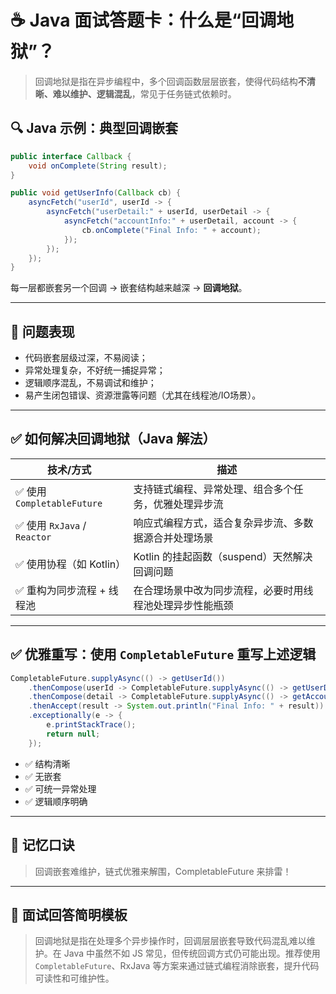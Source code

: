 # ☕ Java 面试答题卡：什么是“回调地狱”？

> 回调地狱是指在异步编程中，多个回调函数层层嵌套，使得代码结构**不清晰、难以维护、逻辑混乱**，常见于任务链式依赖时。


## 🔍 Java 示例：典型回调嵌套

```java
public interface Callback {
    void onComplete(String result);
}

public void getUserInfo(Callback cb) {
    asyncFetch("userId", userId -> {
        asyncFetch("userDetail:" + userId, userDetail -> {
            asyncFetch("accountInfo:" + userDetail, account -> {
                cb.onComplete("Final Info: " + account);
            });
        });
    });
}
```

每一层都嵌套另一个回调 → 嵌套结构越来越深 → **回调地狱**。

------

## 🧨 问题表现

- 代码嵌套层级过深，不易阅读；
- 异常处理复杂，不好统一捕捉异常；
- 逻辑顺序混乱，不易调试和维护；
- 易产生闭包错误、资源泄露等问题（尤其在线程池/IO场景）。

------

## ✅ 如何解决回调地狱（Java 解法）

| 技术/方式                   | 描述                                                     |
| --------------------------- | -------------------------------------------------------- |
| ✅ 使用 `CompletableFuture`  | 支持链式编程、异常处理、组合多个任务，优雅处理异步流     |
| ✅ 使用 `RxJava` / `Reactor` | 响应式编程方式，适合复杂异步流、多数据源合并处理场景     |
| ✅ 使用协程（如 Kotlin）     | Kotlin 的挂起函数（suspend）天然解决回调问题             |
| ✅ 重构为同步流程 + 线程池   | 在合理场景中改为同步流程，必要时用线程池处理异步性能瓶颈 |

------

## ✅ 优雅重写：使用 `CompletableFuture` 重写上述逻辑

```java
CompletableFuture.supplyAsync(() -> getUserId())
    .thenCompose(userId -> CompletableFuture.supplyAsync(() -> getUserDetail(userId)))
    .thenCompose(detail -> CompletableFuture.supplyAsync(() -> getAccount(detail)))
    .thenAccept(result -> System.out.println("Final Info: " + result))
    .exceptionally(e -> {
        e.printStackTrace();
        return null;
    });
```

- ✅ 结构清晰
- ✅ 无嵌套
- ✅ 可统一异常处理
- ✅ 逻辑顺序明确

------

## 🧠 记忆口诀

> 回调嵌套难维护，链式优雅来解围，CompletableFuture 来排雷！

------

## 🎯 面试回答简明模板

> 回调地狱是指在处理多个异步操作时，回调层层嵌套导致代码混乱难以维护。在 Java 中虽然不如 JS 常见，但传统回调方式仍可能出现。推荐使用 `CompletableFuture`、RxJava 等方案来通过链式编程消除嵌套，提升代码可读性和可维护性。
